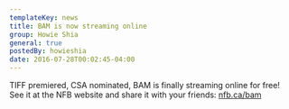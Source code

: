 ```yaml
---
templateKey: news
title: BAM is now streaming online
group: Howie Shia
general: true
postedBy: howieshia
date: 2016-07-28T00:02:45-04:00
---
```

TIFF premiered, CSA nominated, BAM is finally streaming online for free! See it at the NFB website and share it with your friends: [nfb.ca/bam](https://www.nfb.ca/bam)